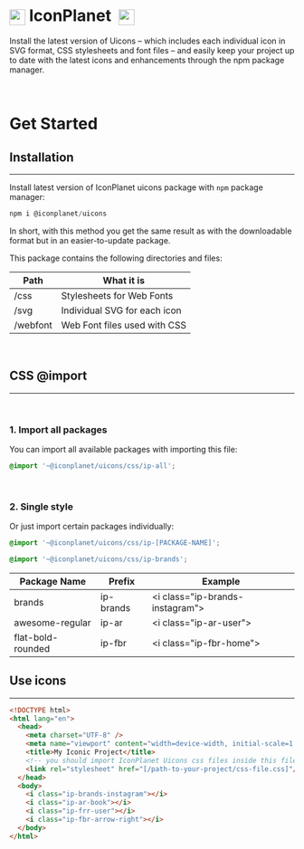 # <img src="https://iconplanet.app/images/logo.svg" height="28" style="vertical-align:middle"> IconPlanet &nbsp;<img src="https://iconplanet.app/images/uicons-logo.svg" height="28" style="vertical-align:middle">

Install the latest version of Uicons – which includes each individual icon in SVG format, CSS stylesheets and font files – and easily keep your project up to date with the latest icons and enhancements through the npm package manager.

<br>

# Get Started

## Installation
<hr>

Install latest version of IconPlanet uicons package with ```npm``` package manager:

``` js
npm i @iconplanet/uicons
```

In short, with this method you get the same result as with the downloadable format but in an easier-to-update package.

This package contains the following directories and files:

| Path     | What it is                   |
|----------|------------------------------|
| /css     | Stylesheets for Web Fonts    |
| /svg     | Individual SVG for each icon |
| /webfont | Web Font files used with CSS |

<br>

## CSS @import
<hr>

<br>

### 1. Import all packages
You can import all available packages with importing this file:

``` css
@import '~@iconplanet/uicons/css/ip-all';
```

<br>

### 2. Single style 
Or just import certain packages individually:

``` css
@import '~@iconplanet/uicons/css/ip-[PACKAGE-NAME]';

@import '~@iconplanet/uicons/css/ip-brands';
```

|  **Package Name** | **Prefix** |              **Example**               |
|-------------------|------------|----------------------------------------|
| brands            | ip-brands  | &lt;i class="ip-brands-instagram"></i> |
| awesome-regular   | ip-ar      | &lt;i class="ip-ar-user"></i>          |
| flat-bold-rounded | ip-fbr     | &lt;i class="ip-fbr-home"></i>         |

## Use icons
<hr>

``` html
<!DOCTYPE html>
<html lang="en">
  <head>
    <meta charset="UTF-8" />
    <meta name="viewport" content="width=device-width, initial-scale=1.0" />
    <title>My Iconic Project</title>
    <!-- you should import IconPlanet Uicons css files inside this file -->
    <link rel="stylesheet" href="[/path-to-your-project/css-file.css]"/>
  </head>
  <body>
    <i class="ip-brands-instagram"></i>
    <i class="ip-ar-book"></i>
    <i class="ip-frr-user"></i>
    <i class="ip-fbr-arrow-right"></i>
  </body>
</html>
```